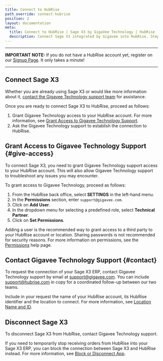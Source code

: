 ```yaml
---
title: Connect to HubRise
path_override: connect-hubrise
position: 2
layout: documentation
meta:
  title: Connect to HubRise | Sage X3 by GigaVee Technology | HubRise
  description: Connect Sage X3 integrated by Gigavee into HubRise. Steps to follow to receive your EPOS and online orders into your Sage X3 ERP.
---
```


---

**IMPORTANT NOTE:** If you do not have a HubRise account yet, register on our [Signup Page](https://manager.hubrise.com/signup). It only takes a minute!

---

## Connect Sage X3

Whether you are already using Sage X3 or would like more information about it, [contact the Gigavee Technology support team](#contact) for assistance.

Once you are ready to connect Sage X3 to HubRise, proceed as follows:

1. Grant Gigavee Technology access to your HubRise account. For more information, see [Grant Access to Gigavee Technology Support](#give-access).
1. Ask the Gigavee Technology support to establish the connection to HubRise.

## Grant Access to Gigavee Technology Support {#give-access}

To connect Sage X3, you need to grant Gigavee Technology support access to your HubRise account. This will also allow Gigavee Technology support to troubleshoot any issues you may encounter.

To grant access to Gigavee Technology, proceed as follows:

1. From the HubRise back office, select **SETTINGS** in the left-hand menu.
1. In the **Permissions** section, enter `support@gigavee.com`.
1. Click on **Add User**.
1. In the dropdown menu for selecting a predefined role, select **Technical Partner**.
1. Click on **Set Permissions**.

Adding a user is the recommended way to grant access to a third party to your HubRise account or location. Sharing passwords is not recommended for security reasons. For more information on permissions, see the [Permissions](/docs/permissions) help page.

## Contact Gigavee Technology Support {#contact}

To request the connection of your Sage X3 ERP, contact Gigavee Technology support by email at support@gigavee.com. You can include support@hubrise.com in copy for a coordinated follow-up between our two teams.

Include in your request the name of your HubRise account, its HubRise identifier and the location to connect. For more information, see [Location Name and ID](/docs/locations#location-name-and-id).

## Disconnect Sage X3

To disconnect Sage X3 from HubRise, contact Gigavee Technology support.

If you need to temporarily stop receiving orders from HubRise into your Sage X3 ERP, you can block the connection between Sage X3 and HubRise instead. For more information, see [Block or Disconnect App](/docs/connections#block-or-disconnect).
